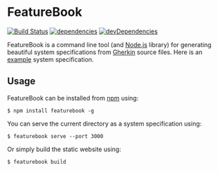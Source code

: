 FeatureBook
===========

[![Build Status](https://travis-ci.org/SOFTWARE-CLINIC/featurebook.svg)](https://travis-ci.org/SOFTWARE-CLINIC/featurebook)
[![dependencies](https://david-dm.org/SOFTWARE-CLINIC/featurebook.svg)](https://david-dm.org/SOFTWARE-CLINIC/featurebook)
[![devDependencies](https://david-dm.org/SOFTWARE-CLINIC/featurebook/dev-status.svg)](https://david-dm.org/SOFTWARE-CLINIC/featurebook#info=devDependencies)

FeatureBook is a command line tool (and [Node.js](https://nodejs.org) library) for generating beautiful system
specifications from [Gherkin](https://github.com/cucumber/cucumber/wiki/Gherkin) source files. Here is an
[example](https://github.com/SOFTWARE-CLINIC/featurebook-example) system specification.

## Usage

FeatureBook can be installed from [npm](https://www.npmjs.com) using:

```
$ npm install featurebook -g
```

You can serve the current directory as a system specification using:

```
$ featurebook serve --port 3000
```

Or simply build the static website using:

```
$ featurebook build
```

